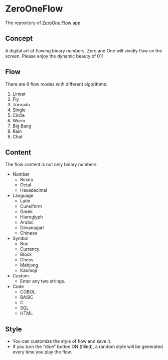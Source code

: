 # ZeroOneFlow
The repository of [ZeroOne Flow](https://apps.apple.com/jp/app/zeroone-flow/id1563516711) app.

## Concept
A digital art of flowing binary numbers. Zero and One will vividly flow on the screen. Please enjoy the dynamic beauty of 01!

## Flow
There are 8 flow modes with different algorithms:

1. Linear
2. Fly
3. Tornado
4. Single
5. Circle
6. Worm
7. Big Bang
8. Rain
9. Chat

## Content
The flow content is not only binary numbers:

- Number
    - Binary
    - Octal
    - Hexadecimal
- Language
    - Latin
    - Cuneiform
    - Greek
    - Hieroglyph
    - Arabic
    - Devanagari
    - Chinese
- Symbol
    - Box
    - Currency
    - Block
    - Chess
    - Mahjong
    - Kaomoji
- Custom
    - Enter any two strings.
- Code
    - COBOL
    - BASIC
    - C
    - SQL
    - HTML

## Style
- You can customize the style of flow and save it.
- If you turn the "dice" button ON (filled), a random style will be generated every time you play the flow.
